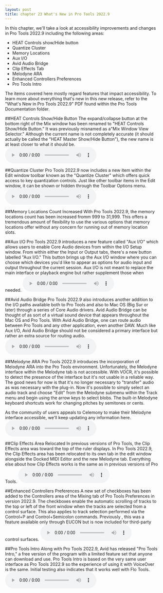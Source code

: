 ```yaml
---
layout: post
title: chapter 23 What's New in Pro Tools 2022.9
---
```


In this chapter, we'll take a look at accessibility improvements and changes in Pro Tools 2022.9 including the following areas:

* HEAT Controls show/Hide button
* Quantize Cluster
* Memory Locations
* Aux I/O
* Avid Audio Bridge
* Clip Effects Tab
* Melodyne ARA
* Enhanced Controllers Preferences
* Pro Tools Intro

The items covered here mostly regard features that impact accessibility. To learn more about everything that's new in this new release, refer to the "What's New in Pro Tools 2022.9" PDF found within the Pro Tools Documentation folder.

<!--more-->

##HEAT Controls Show/Hide Button
The expand/collapse button at the bottom right of the Mix window has been renamed to "HEAT Controls Show/Hide Button." It was previously misnamed as a"Mix Window View Selector." Although the current name is not completely accurate (it should actually be called the "HEAT Master Show/Hide Button"), the new name is  at least closer to what it should be.
<audio controls><source src='https://raw.githubusercontent.com/PTAccess/PTAccess.github.io/master/audio/262 HEAT Controls Show-Hide button 2022.9.m4a'></audio>

##Quantize Cluster
Pro Tools 2022.9 now includes a new item within the Edit window toolbar known as the "Quantize Cluster" which offers quick access to key quantization controls. Just like other toolbar items in the Edit window, it can be shown or hidden through the Toolbar Options menu.
<audio controls><source src='https://raw.githubusercontent.com/PTAccess/PTAccess.github.io/master/audio/263 Quantize cluster 2022.9.m4a'></audio>

##Memory Locations Count Increased
With Pro Tools 2022.9, the memory locations count has been increased fromm 999 to 31,999. This offers a tremendous amount of flexibility to use the various options that memory locations offer without any concern for running out of memory location slots.

##Aux I/O
Pro Tools 2022.9 introduces a new feature called "Aux I/O" which allows users to enable Core Audio devices from within the I/O Setup window. From within either the Input or Output tabs, there's a new button labelled "Aux I/O." This button brings up the Aux I/O window where you can choose which devices you'd like to appear as options for audio input and output throughout the current session. Aux I/O is not meant to replace the main interface or playback engine but rather supplement those when needed.
<audio controls><source src='https://raw.githubusercontent.com/PTAccess/PTAccess.github.io/master/audio/264 Aux I-O 2022.9.m4a'></audio>

##Avid Audio Bridge
Pro Tools 2022.9 also introduces another addition to the I/O paths available both to Pro Tools and also to Mac OS (Big Sur or later)  through a series of Core Audio drivers. Avid Audio Bridge can be thought of as sort of a virtual sound device that appears throughout the Mac OS and Pro Tools. With Avid Audio Bridge, one can route audio between Pro Tools and any other application, even another DAW. Much like Aux I/O, Avid Audio Bridge should not be considered a primary interface but rather an extra source for routing audio.
<audio controls><source src='https://raw.githubusercontent.com/PTAccess/PTAccess.github.io/master/audio/265 Avid Audio Bridge 2022.9.m4a'></audio>

##Melodyne ARA
Pro Tools 2022.9 introduces the incorporation of Melodyne ARA into the Pro Tools environment. Unfortunately, the Melodyne interface within the Melodyne tab is not accessible. With VOCR, it's possible to detect the presence of the interface but it's not usable in a reliable way. The good news for now is that it's no longer necessary to "transfer" audio as was necessary with the plug-in. Now it's possible to simply select an audio track and choose "Edit" from the Melodyne submenu within the Track menu and begin using the arrow keys to select blobs. The built-in Melodyne keyboard shortcuts work for changing pitches by semitones or cents.

As the community of users appeals to Celemony to make their Melodyne interface accessible, we'll keep updating any information here.
<audio controls><source src='https://raw.githubusercontent.com/PTAccess/PTAccess.github.io/master/audio/266 Melodyne ARA 2022.9.m4a'></audio>

##Clip Effects Area Relocated
In previous versions of Pro Tools, the Clip Effects area was toward the top of the ruler displays. In Pro Tools 2022.9, the Clip Effects area has been relocated to its own tab in the edit window alongside the Docked MIDI Editor and the new Melodyne tab. Everything else about how Clip Effects works is the same as in previous versions of Pro Tools.
<audio controls><source src='https://raw.githubusercontent.com/PTAccess/PTAccess.github.io/master/audio/267 Clip Effects Area Relocated 2022.9.m4a'></audio>

##Enhanced Controllers Preferences
A new set of checkboxes has been added to the Controllers area of the Mixing tab of Pro Tools Preferences in version 2022.9. The checkboxes enable the automatic scrolling of tracks to the top or left of the front window when the tracks are selected from a control surface. This also applies to track selection performed via the Control+P and Control+Semicolon commands. Previously , this was a feature available only through EUCON but is now included for third-party control surfaces.
<audio controls><source src='https://raw.githubusercontent.com/PTAccess/PTAccess.github.io/master/audio/268 Enhanced Controller Preferences 2022.9.m4a'></audio>

##Pro Tools Intro
Along with Pro Tools 2022.9, Avid has released "Pro Tools Intro," a free version of the program with a limited feature set that anyone can download and use. Pro Tools Intro is based on the very same user interface as Pro Tools 2022.9 so the experience of using it with VoiceOver is the same. Initial testing also indicates that it works well with Flo Tools.
<audio controls><source src='https://raw.githubusercontent.com/PTAccess/PTAccess.github.io/master/audio/269 Pro Tools Intro 2022.9.m4a'></audio>
